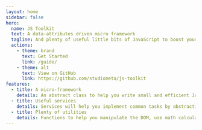 ```yaml
---
layout: home
sidebar: false
hero:
  name: JS Toolkit
  text: A data-attributes driven micro framework
  tagline: And plenty of useful little bits of JavaScript to boost your project! 🚀
  actions:
    - theme: brand
      text: Get Started
      link: /guide/
    - theme: alt
      text: View on GitHub
      link: https://github.com/studiometa/js-toolkit
features:
  - title: A micro-framework
    details: An abstract class to help you write small and efficient JavaScript classes as well as orchestrate them.
  - title: Useful services
    details: Services will help you implement common tasks by abstracting their tedious parts.
  - title: Plenty of utilities
    details: Functions to help you manipulate the DOM, use math calculations, use the history API and more.
---
```

